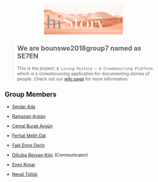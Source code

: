 

<p align="center">
<a href = "https://github.com/bounswe/bounswe2018group7/wiki"><img src="https://raw.githubusercontent.com/bounswe/bounswe2018group7/master/docs/temporary.jpg" alt="banner" border="0" width = "50%" height = "50%"/></a>
</p>

> ## We are bounswe2018group7 named as SE7EN
> This is the project: `A Living History – A Crowdsourcing Platform` which is a crowdsourcing application for documenting stories of people. Check out our [wiki page](https://github.com/bounswe/bounswe2018group7/wiki) for more information.
<p align="left">


## Group Members

* [Serdar Ada](https://github.com/bounswe/bounswe2018group7/wiki/Serdar-Ada)

* [Ramazan Arslan](https://github.com/bounswe/bounswe2018group7/wiki/Ramazan-Arslan)

* [Cemal Burak Aygün](https://github.com/bounswe/bounswe2018group7/wiki/Cemal-Burak-Ayg%C3%BCn)

* [Ferhat Melih Dal](https://github.com/bounswe/bounswe2018group7/wiki/Ferhat-Melih-Dal)

* [Faik Emre Derin](https://github.com/bounswe/bounswe2018group7/wiki/Faik-Emre-Derin)

* [Dilruba Reyyan Kılıç](https://github.com/bounswe/bounswe2018group7/wiki/Dilruba-Reyyan-K%C4%B1l%C4%B1%C3%A7) (Communicator)

* [Enes Koşar](https://github.com/bounswe/bounswe2018group7/wiki/Enes-Ko%C5%9Far)

* [Neval Tüllük](https://github.com/bounswe/bounswe2018group7/wiki/Neval-T%C3%BCll%C3%BCk)


